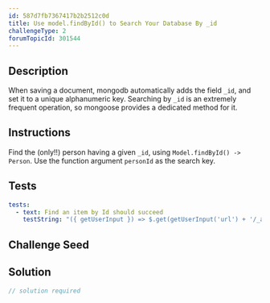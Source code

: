 ```yaml
---
id: 587d7fb7367417b2b2512c0d
title: Use model.findById() to Search Your Database By _id
challengeType: 2
forumTopicId: 301544
---
```


## Description
<section id='description'>
When saving a document, mongodb automatically adds the field <code>_id</code>, and set it to a unique alphanumeric key. Searching by <code>_id</code> is an extremely frequent operation, so mongoose provides a dedicated method for it.
</section>

## Instructions
<section id='instructions'>
Find the (only!!) person having a given <code>_id</code>, using <code>Model.findById() -> Person</code>. Use the function argument <code>personId</code> as the search key.
</section>

## Tests
<section id='tests'>

```yml
tests:
  - text: Find an item by Id should succeed
    testString: "({ getUserInput }) => $.get(getUserInput('url') + '/_api/find-by-id').then(data => { assert.equal(data.name, 'test', 'item.name is not what expected'); assert.equal(data.age, 0, 'item.age is not what expected'); assert.deepEqual(data.favoriteFoods, ['none'], 'item.favoriteFoods is not what expected'); assert.equal(data.__v, 0, 'The item should be not previously edited'); }, xhr => { throw new Error(xhr.responseText); })"
```

</section>

## Challenge Seed
<section id='challengeSeed'>

</section>

## Solution
<section id='solution'>

```js
// solution required
```

</section>

